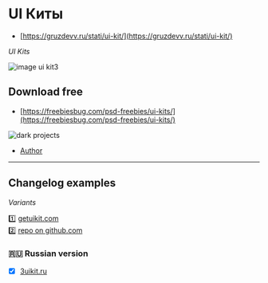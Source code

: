 # UI Киты

- [https://gruzdevv.ru/stati/ui-kit/](https://gruzdevv.ru/stati/ui-kit/)

_UI_ _Kits_

![image ui kit3](https://gruzdevv.ru/wp-content/uploads/2017/07/ui-kit3.jpg)

## Download free

- [https://freebiesbug.com/psd-freebies/ui-kits/](https://freebiesbug.com/psd-freebies/ui-kits/)

![dark projects](https://cdn.dribbble.com/users/30951/screenshots/2602088/attachments/521086/4_-_dark_projects.png)

- [Author](https://dribbble.com/JanLosert)

---

## Changelog examples

_Variants_

:one: [getuikit.com](https://getuikit.com/changelog) <br>
:two: [repo on github.com](https://github.com/uikit/uikit/blob/develop/CHANGELOG.md)

### :ru: Russian version

- [x] [3uikit.ru](https://3uikit.ru/)